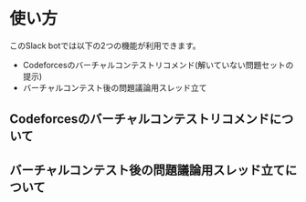 # 使い方

このSlack botでは以下の2つの機能が利用できます。

- Codeforcesのバーチャルコンテストリコメンド(解いていない問題セットの提示)
- バーチャルコンテスト後の問題議論用スレッド立て

## Codeforcesのバーチャルコンテストリコメンドについて

## バーチャルコンテスト後の問題議論用スレッド立てについて
